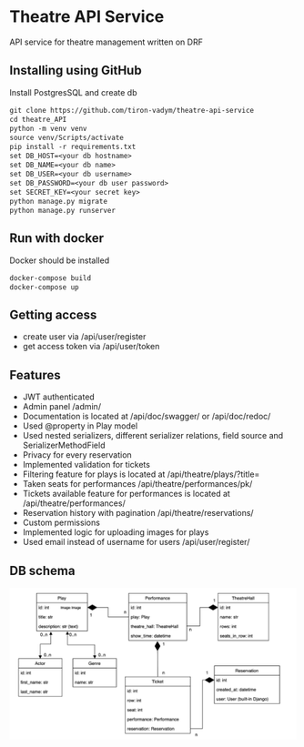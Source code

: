 # Theatre API Service

API service for theatre management written on DRF

## Installing using GitHub

Install PostgresSQL and create db

```shell
git clone https://github.com/tiron-vadym/theatre-api-service
cd theatre_API
python -m venv venv
source venv/Scripts/activate
pip install -r requirements.txt
set DB_HOST=<your db hostname>
set DB_NAME=<your db name>
set DB_USER=<your db username>
set DB_PASSWORD=<your db user password>
set SECRET_KEY=<your secret key>
python manage.py migrate
python manage.py runserver
```

## Run with docker

Docker should be installed

```shell
docker-compose build
docker-compose up
```

## Getting access

* create user via /api/user/register
* get access token via /api/user/token

## Features

* JWT authenticated
* Admin panel /admin/
* Documentation is located at /api/doc/swagger/ or /api/doc/redoc/
* Used @property in Play model
* Used nested serializers, different serializer relations, field source and SerializerMethodField
* Privacy for every reservation
* Implemented validation for tickets
* Filtering feature for plays is located at /api/theatre/plays/?title=
* Taken seats for performances /api/theatre/performances/pk/
* Tickets available feature for performances is located at /api/theatre/performances/
* Reservation history with pagination /api/theatre/reservations/
* Custom permissions
* Implemented logic for uploading images for plays
* Used email instead of username for users /api/user/register/

## DB schema

![db_structure.PNG](db_structure.PNG)


